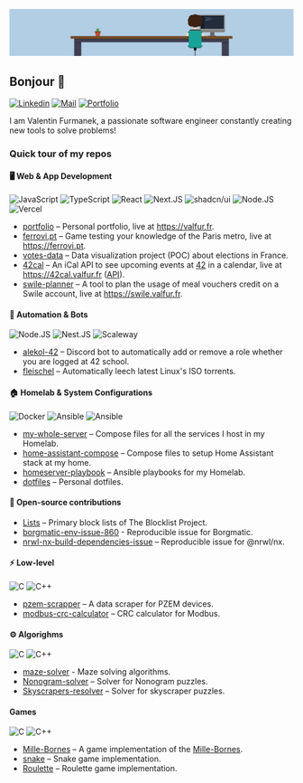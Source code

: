 ![Banner](/assets/banner.png)

## Bonjour 👋

[![Linkedin](https://img.shields.io/badge/LinkedIn-0077B5?style=for-the-badge&logo=linkedin&logoColor=white)](https://linkedin.com/in/valentin-furmanek)
[![Mail](https://img.shields.io/badge/Mail-D14836?style=for-the-badge&logo=gmail&logoColor=white)](mailto:contact@valfur.fr)
[![Portfolio](https://img.shields.io/badge/Portfolio-000000?style=for-the-badge&logo=About.me&logoColor=white)](https://valfur.fr)

I am Valentin Furmanek, a passionate software engineer constantly creating new tools to solve problems!

### Quick tour of my repos

#### 🖥️ Web & App Development

![JavaScript](https://img.shields.io/badge/JavaScript-323330?style=for-the-badge&logo=javascript&logoColor=F7DF1E)
![TypeScript](https://img.shields.io/badge/TypeScript-007ACC?style=for-the-badge&logo=typescript&logoColor=white)
![React](https://img.shields.io/badge/React-20232A?style=for-the-badge&logo=react&logoColor=61DAFB)
![Next.JS](https://img.shields.io/badge/next%20js-000000?style=for-the-badge&logo=nextdotjs&logoColor=white)
![shadcn/ui](https://img.shields.io/badge/shadcn%2Fui-000000?style=for-the-badge&logo=shadcnui&logoColor=white)
![Node.JS](https://img.shields.io/badge/Node%20js-339933?style=for-the-badge&logo=nodedotjs&logoColor=white)
![Vercel](https://img.shields.io/badge/vercel-000000.svg?style=for-the-badge&logo=vercel&logoColor=white)

- [portfolio](https://github.com/valfur03/portfolio) – Personal portfolio, live at https://valfur.fr.
- [ferrovi.pt](https://github.com/valfur03/ferrovi.pt) – Game testing your knowledge of the Paris metro, live at https://ferrovi.pt.
- [votes-data](https://github.com/valfur03/votes-data) – Data visualization project (POC) about elections in France.
- [42cal](https://github.com/vfurmane/42cal) – An iCal API to see upcoming events at [42](https://42.fr) in a calendar, live at https://42cal.valfur.fr ([API](https://api.42cal.valfur.fr)).
- [swile-planner](https://github.com/valfur03/swile-planner) – A tool to plan the usage of meal vouchers credit on a Swile account, live at https://swile.valfur.fr.

#### 🤖 Automation & Bots

![Node.JS](https://img.shields.io/badge/Node%20js-339933?style=for-the-badge&logo=nodedotjs&logoColor=white)
![Nest.JS](https://img.shields.io/badge/nestjs-E0234E?style=for-the-badge&logo=nestjs&logoColor=white)
![Scaleway](https://img.shields.io/badge/Scaleway-4F059B?style=for-the-badge&logo=scaleway&logoColor=white)

- [alekol-42](https://github.com/theovgl/alekol-42) – Discord bot to automatically add or remove a role whether you are logged at 42 school.
- [fleischel](https://github.com/valfur03/fleischel) – Automatically leech latest Linux's ISO torrents.

#### 🏠 Homelab & System Configurations

![Docker](https://img.shields.io/badge/Docker-2CA5E0?style=for-the-badge&logo=docker&logoColor=white)
![Ansible](https://img.shields.io/badge/Ansible-000000?style=for-the-badge&logo=ansible&logoColor=white)
![Ansible](https://img.shields.io/badge/Shell_Script-121011?style=for-the-badge&logo=gnu-bash&logoColor=white)

- [my-whole-server](https://github.com/valfur03/my-whole-server) – Compose files for all the services I host in my Homelab.
- [home-assistant-compose](https://github.com/valfur03/home-assistant-compose) – Compose files to setup Home Assistant stack at my home.
- [homeserver-playbook](https://github.com/valfur03/homeserver-playbook) – Ansible playbooks for my Homelab.
- [dotfiles](https://github.com/valfur03/dotfiles) – Personal dotfiles.

#### 🤲 Open-source contributions
 
- [Lists](https://github.com/valfur03/Lists) – Primary block lists of The Blocklist Project.
- [borgmatic-env-issue-860](https://github.com/valfur03/borgmatic-env-issue-860) - Reproducible issue for Borgmatic. 
- [nrwl-nx-build-dependencies-issue](https://github.com/valfur03/nrwl-nx-build-dependencies-issue) – Reproducible issue for @nrwl/nx.

#### ⚡️ Low-level

![C](https://img.shields.io/badge/c-00599C.svg?style=for-the-badge&logo=c&logoColor=white)
![C++](https://img.shields.io/badge/c++-00599C.svg?style=for-the-badge&logo=c%2B%2B&logoColor=white)

- [pzem-scrapper](https://github.com/valfur03/pzem-scrapper) – A data scraper for PZEM devices.
- [modbus-crc-calculator](https://github.com/valfur03/modbus-crc-calculator) – CRC calculator for Modbus.

#### ⚙️ Algorighms

![C](https://img.shields.io/badge/c-00599C.svg?style=for-the-badge&logo=c&logoColor=white)
![C++](https://img.shields.io/badge/c++-00599C.svg?style=for-the-badge&logo=c%2B%2B&logoColor=white)

- [maze-solver](https://github.com/valfur03/maze-solver) - Maze solving algorithms.
- [Nonogram-solver](https://github.com/valfur03/Nonogram-solver) – Solver for Nonogram puzzles.
- [Skyscrapers-resolver](https://github.com/valfur03/Skyscrapers-resolver) – Solver for skyscraper puzzles.

#### Games

![C](https://img.shields.io/badge/c-00599C.svg?style=for-the-badge&logo=c&logoColor=white)
![C++](https://img.shields.io/badge/c++-00599C.svg?style=for-the-badge&logo=c%2B%2B&logoColor=white)

- [Mille-Bornes](https://github.com/valfur03/Mille-Bornes) – A game implementation of the [Mille-Bornes](https://en.wikipedia.org/wiki/Mille_Bornes).
- [snake](https://github.com/valfur03/snake) – Snake game implementation.
- [Roulette](https://github.com/valfur03/Roulette) – Roulette game implementation.

<!--
**valfur03/valfur03** is a ✨ _special_ ✨ repository because its `README.md` (this file) appears on your GitHub profile.

Here are some ideas to get you started:

- 🔭 I’m currently working on ...
- 🌱 I’m currently learning ...
- 👯 I’m looking to collaborate on ...
- 🤔 I’m looking for help with ...
- 💬 Ask me about ...
- 📫 How to reach me: ...
- 😄 Pronouns: ...
- ⚡ Fun fact: ...
-->
